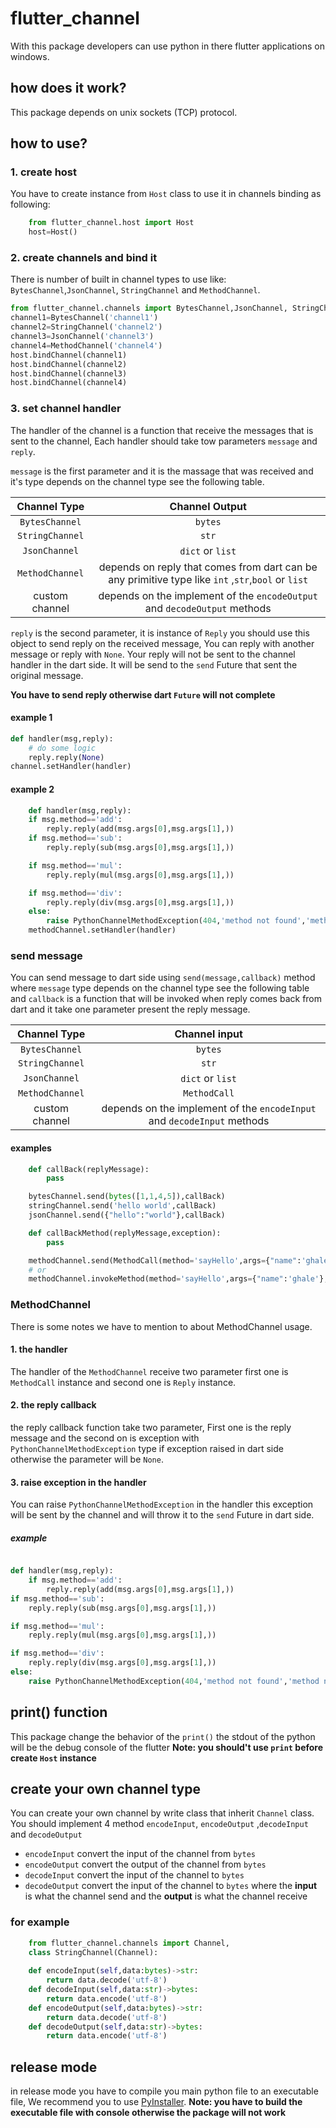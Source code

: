 # flutter_channel

With this package developers can use python in there flutter applications on windows.

## how does it work?

This package depends on unix sockets (TCP) protocol.

## how to use?

### 1. create host

You have to create instance from `Host` class to use it in channels binding as following:

```py
    from flutter_channel.host import Host
    host=Host()
```

### 2. create channels and bind it

There is number of built in channel types to use like:  `BytesChannel`,`JsonChannel`, `StringChannel` and `MethodChannel`.

```py
from flutter_channel.channels import BytesChannel,JsonChannel, StringChannel,MethodChannel
channel1=BytesChannel('channel1')
channel2=StringChannel('channel2')
channel3=JsonChannel('channel3')
channel4=MethodChannel('channel4')
host.bindChannel(channel1)
host.bindChannel(channel2)
host.bindChannel(channel3)
host.bindChannel(channel4)
```

### 3. set channel handler  

The handler of the channel is a function that receive the messages that is sent to the channel, Each handler should take tow parameters `message` and `reply`.

`message`  is the first parameter and it is the massage that was received and it's type depends on the channel type see the following table.

| Channel Type | Channel Output |
|:---:|:---:|
| `BytesChannel` | `bytes` |
| `StringChannel` | `str` |
| `JsonChannel` | `dict` or `list` |
| `MethodChannel` | depends on reply that comes from dart can be any primitive type like `int` ,`str`,`bool` or `list`   |
| custom channel | depends on the implement of the `encodeOutput` and `decodeOutput` methods |

`reply` is the second parameter, it is instance of `Reply` you should use this object to send reply on the received message, You can reply with another message or reply with `None`.
Your reply will not be sent to the channel handler in the dart side. It will be send to the `send` Future that sent the original message.

 **You have to send reply otherwise dart `Future` will not complete**

#### example 1

```py
def handler(msg,reply):
    # do some logic
    reply.reply(None)
channel.setHandler(handler)
```

#### example 2

```py
    def handler(msg,reply):
    if msg.method=='add':
        reply.reply(add(msg.args[0],msg.args[1],))
    if msg.method=='sub':
        reply.reply(sub(msg.args[0],msg.args[1],))

    if msg.method=='mul':
        reply.reply(mul(msg.args[0],msg.args[1],))

    if msg.method=='div':
        reply.reply(div(msg.args[0],msg.args[1],))
    else:
        raise PythonChannelMethodException(404,'method not found','method not found')
    methodChannel.setHandler(handler)
```

### send message

You can send message to dart side using `send(message,callback)` method where `message` type depends on the channel type  see the following table and `callback` is a function that will be invoked when reply comes back from dart and it take one parameter present the reply message.

| Channel Type | Channel input |
|:---:|:---:|
| `BytesChannel` | `bytes` |
| `StringChannel` | `str` |
| `JsonChannel` | `dict` or `list` |
| `MethodChannel` | `MethodCall` |
| custom channel | depends on the implement of the `encodeInput` and `decodeInput` methods |

#### examples

```py
    def callBack(replyMessage):
        pass

    bytesChannel.send(bytes([1,1,4,5]),callBack)
    stringChannel.send('hello world',callBack)
    jsonChannel.send({"hello":"world"},callBack)

    def callBackMethod(replyMessage,exception):
        pass

    methodChannel.send(MethodCall(method='sayHello',args={"name":'ghale'}),callBackMethod)
    # or
    methodChannel.invokeMethod(method='sayHello',args={"name":'ghale'},callback=callBackMethod)
```

### MethodChannel

There is some notes we have to mention to about MethodChannel usage.

#### 1. the handler

The handler of the `MethodChannel` receive two parameter first one is `MethodCall` instance and second one is `Reply` instance.

#### 2. the reply callback

the reply callback function take two parameter, First one is the reply message and the second on is exception with `PythonChannelMethodException` type if exception raised in dart side otherwise the parameter will be `None`.

#### 3. raise exception in the handler

You can raise `PythonChannelMethodException` in the handler this exception will be sent by the channel and will throw it to the `send` Future in dart side.

##### example

```python

def handler(msg,reply):
    if msg.method=='add':
        reply.reply(add(msg.args[0],msg.args[1],))
if msg.method=='sub':
    reply.reply(sub(msg.args[0],msg.args[1],))

if msg.method=='mul':
    reply.reply(mul(msg.args[0],msg.args[1],))

if msg.method=='div':
    reply.reply(div(msg.args[0],msg.args[1],))
else:
    raise PythonChannelMethodException(404,'method not found','method not found')
```

## print() function

This package change the behavior of the `print()` the stdout of the python will be the debug console of the flutter
**Note: you should't use `print` before create `Host` instance**

## create your own channel type

You can create your own channel by write class that inherit `Channel` class.
You should implement 4 method `encodeInput`, `encodeOutput` ,`decodeInput` and `decodeOutput`

+ `encodeInput` convert the input of the channel from `bytes`
+ `encodeOutput` convert the output of the channel from `bytes`
+ `decodeInput` convert the input of the channel to `bytes`
+ `decodeOutput` convert the input of the channel to `bytes`
where the **input** is what the channel send and the **output** is what the channel receive

### for example

```py
    from flutter_channel.channels import Channel,
    class StringChannel(Channel):
    
    def encodeInput(self,data:bytes)->str: 
        return data.decode('utf-8')
    def decodeInput(self,data:str)->bytes: 
        return data.encode('utf-8')
    def encodeOutput(self,data:bytes)->str: 
        return data.decode('utf-8')
    def decodeOutput(self,data:str)->bytes: 
        return data.encode('utf-8')
```

## release mode

in release mode you have to compile you main python file to an executable file, We recommend you to use [PyInstaller](https://pypi.org/project/pyinstaller/).
**Note: you have to build the executable file with console otherwise the package will not work**
